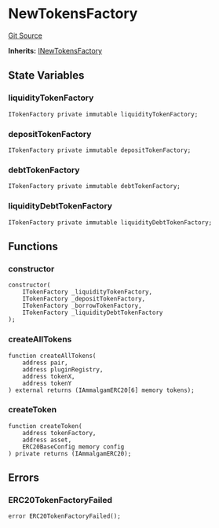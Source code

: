 # NewTokensFactory
[Git Source](https://github.com/Ammalgam-Protocol/core-v1/blob/6e61b51e90091137f7e2abb147c11731a6d4681e/contracts/factories/NewTokensFactory.sol)

**Inherits:**
[INewTokensFactory](/docs/developer-guide/contracts/interfaces/factories/INewTokensFactory.sol/interface.INewTokensFactory.md)


## State Variables
### liquidityTokenFactory

```solidity
ITokenFactory private immutable liquidityTokenFactory;
```


### depositTokenFactory

```solidity
ITokenFactory private immutable depositTokenFactory;
```


### debtTokenFactory

```solidity
ITokenFactory private immutable debtTokenFactory;
```


### liquidityDebtTokenFactory

```solidity
ITokenFactory private immutable liquidityDebtTokenFactory;
```


## Functions
### constructor


```solidity
constructor(
    ITokenFactory _liquidityTokenFactory,
    ITokenFactory _depositTokenFactory,
    ITokenFactory _borrowTokenFactory,
    ITokenFactory _liquidityDebtTokenFactory
);
```

### createAllTokens


```solidity
function createAllTokens(
    address pair,
    address pluginRegistry,
    address tokenX,
    address tokenY
) external returns (IAmmalgamERC20[6] memory tokens);
```

### createToken


```solidity
function createToken(
    address tokenFactory,
    address asset,
    ERC20BaseConfig memory config
) private returns (IAmmalgamERC20);
```

## Errors
### ERC20TokenFactoryFailed

```solidity
error ERC20TokenFactoryFailed();
```

